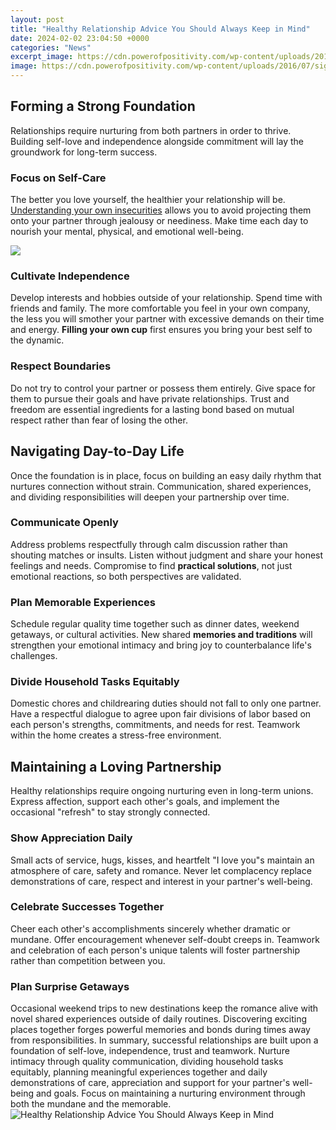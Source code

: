 ```yaml
---
layout: post
title: "Healthy Relationship Advice You Should Always Keep in Mind"
date: 2024-02-02 23:04:50 +0000
categories: "News"
excerpt_image: https://cdn.powerofpositivity.com/wp-content/uploads/2016/07/signs-healthy-relationship.jpg
image: https://cdn.powerofpositivity.com/wp-content/uploads/2016/07/signs-healthy-relationship.jpg
---
```


## Forming a Strong Foundation
Relationships require nurturing from both partners in order to thrive. Building self-love and independence alongside commitment will lay the groundwork for long-term success. 
### Focus on Self-Care
The better you love yourself, the healthier your relationship will be. [Understanding your own insecurities](https://store.fi.io.vn/chihuahua-summer-vintage3422-t-shirt) allows you to avoid projecting them onto your partner through jealousy or neediness. Make time each day to nourish your mental, physical, and emotional well-being. 

![](https://femina.wwmindia.com/content/2020/aug/how-to-have-a-healthy-relationship-infographics.jpg)
### Cultivate Independence 
Develop interests and hobbies outside of your relationship. Spend time with friends and family. The more comfortable you feel in your own company, the less you will smother your partner with excessive demands on their time and energy. **Filling your own cup** first ensures you bring your best self to the dynamic.
### Respect Boundaries  
Do not try to control your partner or possess them entirely. Give space for them to pursue their goals and have private relationships. Trust and freedom are essential ingredients for a lasting bond based on mutual respect rather than fear of losing the other.  
## Navigating Day-to-Day Life 
Once the foundation is in place, focus on building an easy daily rhythm that nurtures connection without strain. Communication, shared experiences, and dividing responsibilities will deepen your partnership over time.
### Communicate Openly
Address problems respectfully through calm discussion rather than shouting matches or insults. Listen without judgment and share your honest feelings and needs. Compromise to find **practical solutions**, not just emotional reactions, so both perspectives are validated.
### Plan Memorable Experiences  
Schedule regular quality time together such as dinner dates, weekend getaways, or cultural activities. New shared **memories and traditions** will strengthen your emotional intimacy and bring joy to counterbalance life's challenges. 
### Divide Household Tasks Equitably
Domestic chores and childrearing duties should not fall to only one partner. Have a respectful dialogue to agree upon fair divisions of labor based on each person's strengths, commitments, and needs for rest. Teamwork within the home creates a stress-free environment.
## Maintaining a Loving Partnership
Healthy relationships require ongoing nurturing even in long-term unions. Express affection, support each other's goals, and implement the occasional "refresh" to stay strongly connected.
### Show Appreciation Daily  
Small acts of service, hugs, kisses, and heartfelt "I love you"s maintain an atmosphere of care, safety and romance. Never let complacency replace demonstrations of care, respect and interest in your partner's well-being.  
### Celebrate Successes Together
Cheer each other's accomplishments sincerely whether dramatic or mundane. Offer encouragement whenever self-doubt creeps in. Teamwork and celebration of each person's unique talents will foster partnership rather than competition between you.
### Plan Surprise Getaways
Occasional weekend trips to new destinations keep the romance alive with novel shared experiences outside of daily routines. Discovering exciting places together forges powerful memories and bonds during times away from responsibilities.
In summary, successful relationships are built upon a foundation of self-love, independence, trust and teamwork. Nurture intimacy through quality communication, dividing household tasks equitably, planning meaningful experiences together and daily demonstrations of care, appreciation and support for your partner's well-being and goals. Focus on maintaining a nurturing environment through both the mundane and the memorable.
![Healthy Relationship Advice You Should Always Keep in Mind](https://cdn.powerofpositivity.com/wp-content/uploads/2016/07/signs-healthy-relationship.jpg)